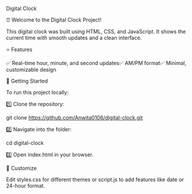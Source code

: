 Digital Clock

⏰ Welcome to the Digital Clock Project!

This digital clock was built using HTML, CSS, and JavaScript. It shows the current time with smooth updates and a clean interface.

⭐ Features

✅ Real-time hour, minute, and second updates✅ AM/PM format✅ Minimal, customizable design


🚀 Getting Started

To run this project locally:

1️⃣ Clone the repository:

git clone https://github.com/Anwita0106/digital-clock.git

2️⃣ Navigate into the folder:

cd digital-clock

3️⃣ Open index.html in your browser.


🎨 Customize

Edit styles.css for different themes or script.js to add features like date or 24-hour format.


